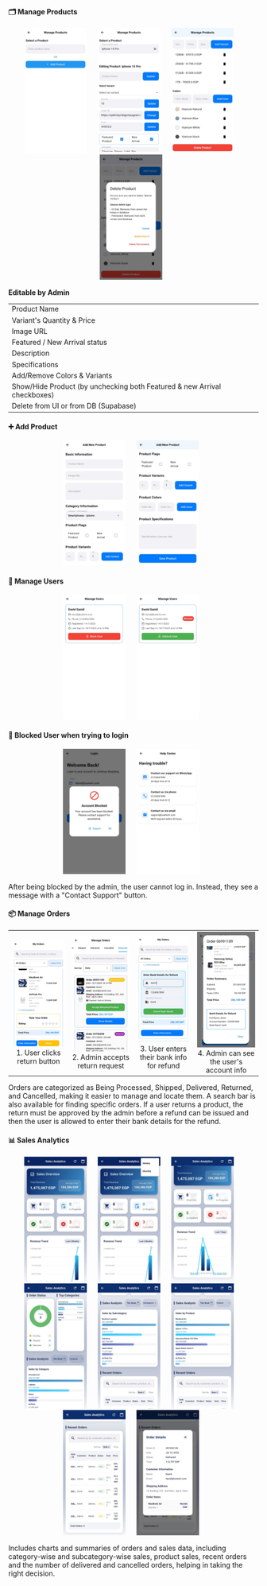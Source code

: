 #### 🗂️ Manage Products
<p align="center">
  <!-- Add admin manage products screenshots here -->
  <img src="../img/admin/ManageProd1.jpg" width="25%" style="margin-right: 10px;">&nbsp;&nbsp;
  <img src="../img/admin/ManageProd4.jpg" width="25%" style="margin-right: 10px;">&nbsp;&nbsp;
  <img src="../img/admin/ManageProd5.jpg" width="25%" style="margin-right: 10px;">&nbsp;&nbsp;
  <img src="../img/admin/ManageProdREMOVE.jpg" width="25%" style="margin-right: 10px;">
</p>


<table>
  <tr><strong>Editable by Admin</strong></tr>
  <tr><td>Product Name</td></tr>
  <tr><td>Variant's Quantity & Price</td></tr>
  <tr><td>Image URL</td></tr>
  <tr><td>Featured / New Arrival status</td></tr>
  <tr><td>Description</td></tr>
  <tr><td>Specifications</td></tr>
  <tr><td>Add/Remove Colors & Variants</td></tr>
  <tr><td>Show/Hide Product (by unchecking both Featured & new Arrival checkboxes)</td></tr>
  <tr><td>Delete from UI or from DB (Supabase)</tr>
</table>


#### ➕ Add Product
<p align="center">
  <!-- Add admin add product screenshots here -->
  <img src="../img/admin/ManageProd2.jpg" width="25%" style="margin-right: 10px;">&nbsp;&nbsp;
  <img src="../img/admin/ManageProd3.jpg" width="25%" style="margin-right: 10px;">
</p>

#### 👥 Manage Users 
<p align="center">
  <img src="../img/admin/ManageUsers.jpg" width="25%" style="margin-right: 10px;">&nbsp;&nbsp;
  <img src="../img/admin/ManageUsers2.jpg" width="25%" style="margin-right: 10px;">
</p>

#### 👥 Blocked User when trying to login
<p align="center">
  <img src="../img/sec/blocked.jpg" width="25%" style="margin-right: 10px;">&nbsp;&nbsp;
  <img src="../img/sec/HelpCenter.jpg" width="25%" style="margin-right: 10px;">
</p>
After being blocked by the admin, the user cannot log in. Instead, they see a message with a "Contact Support" button. 
<br>

#### 📦 Manage Orders
<table>
  <tr>
    <td align="center">
      <img src="../img/sec/myOrders3.jpg" width="100%"><br>
      1. User clicks return button
    </td>
    <td align="center">
      <img src="../img/admin/ManageOrders1.jpg" width="100%"><br>
      2. Admin accepts return request
    </td>
    <td align="center">
      <img src="../img/admin/ManageOrders2.jpg" width="100%"><br>
      3. User enters their bank info for refund
    </td>
    <td align="center">
      <img src="../img/admin/ManageOrders3.jpg" width="100%"><br>
      4. Admin can see the user's account info
    </td>
  </tr>
</table>
Orders are categorized as Being Processed, Shipped, Delivered, Returned, and Cancelled, making it easier to manage and locate them. A search bar is also available for finding specific orders. If a user returns a product, the return must be approved by the admin before a refund can be issued and then the user is allowed to enter their bank details for the refund.

#### 📊 Sales Analytics
<p align="center">
  <img src="../img/admin/SalesAnalytics1.jpg" width="25%" style="margin-right: 10px;">&nbsp;&nbsp;
 <img src="../img/admin/SalesAnalytics2.jpg" width="25%" style="margin-right: 10px;">&nbsp;&nbsp;
  <img src="../img/admin/SalesAnalytics3.jpg" width="25%" style="margin-right: 10px;">&nbsp;&nbsp;
    <img src="../img/admin/SalesAnalytics4.jpg" width="25%" style="margin-right: 10px;">&nbsp;&nbsp;
 <img src="../img/admin/SalesAnalytics5.jpg" width="25%" style="margin-right: 10px;">&nbsp;&nbsp;
  <img src="../img/admin/SalesAnalytics6.jpg" width="25%" style="margin-right: 10px;">&nbsp;&nbsp;
    <img src="../img/admin/SalesAnalytics7.jpg" width="25%" style="margin-right: 10px;">&nbsp;&nbsp;
 <img src="../img/admin/SalesAnalytics8.jpg" width="25%" style="margin-right: 10px;">
</p>
Includes charts and summaries of orders and sales data, including category-wise and subcategory-wise sales, product sales, recent orders and the number of delivered and cancelled orders, helping in taking the right decision.
